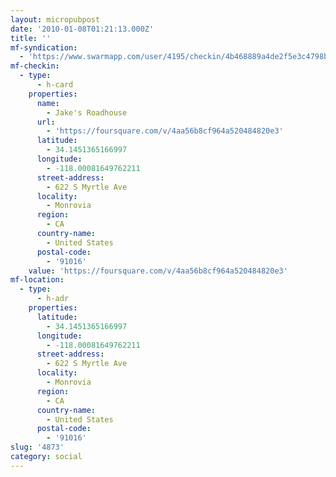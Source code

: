 ```yaml
---
layout: micropubpost
date: '2010-01-08T01:21:13.000Z'
title: ''
mf-syndication:
  - 'https://www.swarmapp.com/user/4195/checkin/4b468889a4de2f5e3c4798bb'
mf-checkin:
  - type:
      - h-card
    properties:
      name:
        - Jake's Roadhouse
      url:
        - 'https://foursquare.com/v/4aa56b8cf964a520484820e3'
      latitude:
        - 34.1451365166997
      longitude:
        - -118.00081649762211
      street-address:
        - 622 S Myrtle Ave
      locality:
        - Monrovia
      region:
        - CA
      country-name:
        - United States
      postal-code:
        - '91016'
    value: 'https://foursquare.com/v/4aa56b8cf964a520484820e3'
mf-location:
  - type:
      - h-adr
    properties:
      latitude:
        - 34.1451365166997
      longitude:
        - -118.00081649762211
      street-address:
        - 622 S Myrtle Ave
      locality:
        - Monrovia
      region:
        - CA
      country-name:
        - United States
      postal-code:
        - '91016'
slug: '4873'
category: social
---
```

